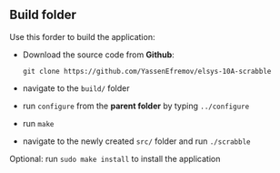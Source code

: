 ## Build folder
Use this forder to build the application:
- Download the source code from **Github**:

  ```git clone https://github.com/YassenEfremov/elsys-10A-scrabble```

- navigate to the ```build/``` folder
- run ```configure``` from the **parent folder** by typing ```../configure```
- run ```make```
- navigate to the newly created ```src/``` folder and run ```./scrabble```

Optional: run ```sudo make install``` to install the application
